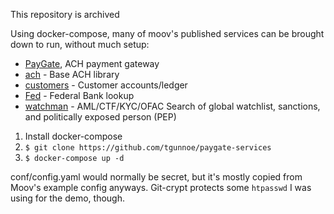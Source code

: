 This repository is archived

Using docker-compose, many of moov's published services can be brought down to
run, without much setup:

- [PayGate](https://github.com/moov-io/paygate), ACH payment gateway
- [ach](https://github.com/moov-io/ach) - Base ACH library
- [customers](https://github.com/moov-io/customers) - Customer accounts/ledger
- [Fed](https://github.com/moov-io/fed) - Federal Bank lookup
- [watchman](https://github.com/moov-io/watchman) - AML/CTF/KYC/OFAC Search of global watchlist, sanctions, and politically exposed person (PEP)

1. Install docker-compose
2. `$ git clone https://github.com/tgunnoe/paygate-services`
3. `$ docker-compose up -d`

conf/config.yaml would normally be secret, but it's mostly copied from Moov's
example config anyways.  Git-crypt protects some `htpasswd` I was using for the
demo, though.
